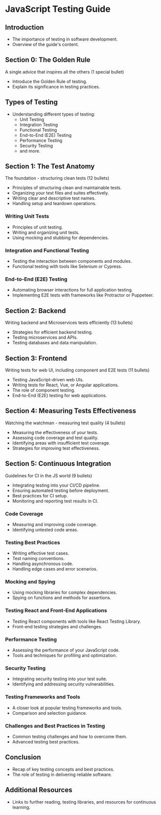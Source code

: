 # JavaScript Testing Guide

## Introduction

- The importance of testing in software development.
- Overview of the guide's content.

## Section 0: The Golden Rule

A single advice that inspires all the others (1 special bullet)

- Introduce the Golden Rule of testing.
- Explain its significance in testing practices.

## Types of Testing

- Understanding different types of testing:
  - Unit Testing
  - Integration Testing
  - Functional Testing
  - End-to-End (E2E) Testing
  - Performance Testing
  - Security Testing
  - and more.

## Section 1: The Test Anatomy

The foundation - structuring clean tests (12 bullets)

- Principles of structuring clean and maintainable tests.
- Organizing your test files and suites effectively.
- Writing clear and descriptive test names.
- Handling setup and teardown operations.

### Writing Unit Tests

- Principles of unit testing.
- Writing and organizing unit tests.
- Using mocking and stubbing for dependencies.

### Integration and Functional Testing

- Testing the interaction between components and modules.
- Functional testing with tools like Selenium or Cypress.

### End-to-End (E2E) Testing

- Automating browser interactions for full application testing.
- Implementing E2E tests with frameworks like Protractor or Puppeteer.

## Section 2: Backend

Writing backend and Microservices tests efficiently (13 bullets)

- Strategies for efficient backend testing.
- Testing microservices and APIs.
- Testing databases and data manipulation.

## Section 3: Frontend

Writing tests for web UI, including component and E2E tests (11 bullets)

- Testing JavaScript-driven web UIs.
- Writing tests for React, Vue, or Angular applications.
- The role of component testing.
- End-to-End (E2E) testing for web applications.

## Section 4: Measuring Tests Effectiveness

Watching the watchman - measuring test quality (4 bullets)

- Measuring the effectiveness of your tests.
- Assessing code coverage and test quality.
- Identifying areas with insufficient test coverage.
- Strategies for improving test effectiveness.

## Section 5: Continuous Integration

Guidelines for CI in the JS world (9 bullets)

- Integrating testing into your CI/CD pipeline.
- Ensuring automated testing before deployment.
- Best practices for CI setup.
- Monitoring and reporting test results in CI.

### Code Coverage

- Measuring and improving code coverage.
- Identifying untested code areas.

### Testing Best Practices

- Writing effective test cases.
- Test naming conventions.
- Handling asynchronous code.
- Handling edge cases and error scenarios.

### Mocking and Spying

- Using mocking libraries for complex dependencies.
- Spying on functions and methods for assertions.

### Testing React and Front-End Applications

- Testing React components with tools like React Testing Library.
- Front-end testing strategies and challenges.

### Performance Testing

- Assessing the performance of your JavaScript code.
- Tools and techniques for profiling and optimization.

### Security Testing

- Integrating security testing into your test suite.
- Identifying and addressing security vulnerabilities.

### Testing Frameworks and Tools

- A closer look at popular testing frameworks and tools.
- Comparison and selection guidance.

### Challenges and Best Practices in Testing

- Common testing challenges and how to overcome them.
- Advanced testing best practices.

## Conclusion

- Recap of key testing concepts and best practices.
- The role of testing in delivering reliable software.

## Additional Resources

- Links to further reading, testing libraries, and resources for continuous learning.
